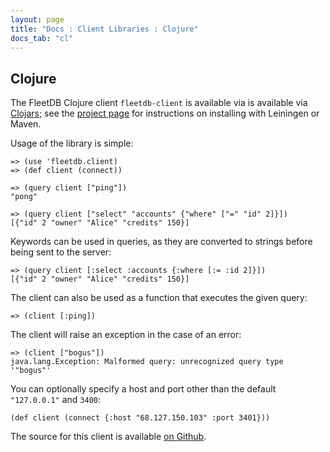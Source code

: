 ```yaml
---
layout: page
title: "Docs : Client Libraries : Clojure"
docs_tab: "cl"
---
```


## Clojure

The FleetDB Clojure client `fleetdb-client` is available via is available via [Clojars](http://clojars.org); see the [project page](http://clojars.org/fleetdb-client) for instructions on installing with Leiningen or Maven.

Usage of the library is simple:
 
    => (use 'fleetdb.client)
    => (def client (connect))
    
    => (query client ["ping"])
    "pong"

    => (query client ["select" "accounts" {"where" ["=" "id" 2]}])
    [{"id" 2 "owner" "Alice" "credits" 150}]
    
Keywords can be used in queries, as they are converted to strings before being sent to the server:

    => (query client [:select :accounts {:where [:= :id 2]}])
    [{"id" 2 "owner" "Alice" "credits" 150}]

The client can also be used as a function that executes the given query:

    => (client [:ping])

The client will raise an exception in the case of an error:

    => (client ["bogus"])
    java.lang.Exception: Malformed query: unrecognized query type '"bogus"'

You can optionally specify a host and port other than the default `"127.0.0.1"` and `3400`:

    (def client (connect {:host "68.127.150.103" :port 3401}))

The source for this client is available [on Github](http://github.com/mmcgrana/fleetdb-client).
